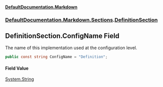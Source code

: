 #### [DefaultDocumentation\.Markdown](../../../../index.md 'index')
### [DefaultDocumentation\.Markdown\.Sections](../../../../index.md#DefaultDocumentation.Markdown.Sections 'DefaultDocumentation\.Markdown\.Sections').[DefinitionSection](index.md 'DefaultDocumentation\.Markdown\.Sections\.DefinitionSection')

## DefinitionSection\.ConfigName Field

The name of this implementation used at the configuration level\.

```csharp
public const string ConfigName = "Definition";
```

#### Field Value
[System\.String](https://docs.microsoft.com/en-us/dotnet/api/System.String 'System\.String')